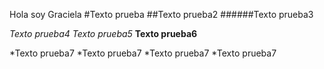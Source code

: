 Hola soy Graciela
#Texto prueba
##Texto prueba2
######Texto prueba3

*Texto prueba4*
_Texto prueba5_
**Texto prueba6**

*Texto prueba7
*Texto prueba7
    *Texto prueba7
    *Texto prueba7
